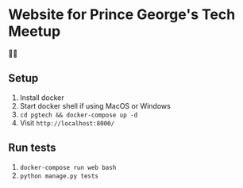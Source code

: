 # Website for Prince George's Tech Meetup
🖖🏾

## Setup

1. Install docker
1. Start docker shell if using MacOS or Windows
1. `cd pgtech && docker-compose up -d`
1. Visit `http://localhost:8000/`

## Run tests

1. `docker-compose run web bash`
1. `python manage.py tests`
